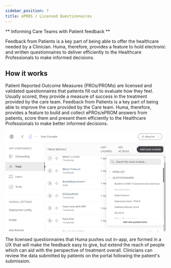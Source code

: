 ```yaml
---
sidebar_position: 7
title: ePROS / Licensed Questionnaires
---
```


** Informing Care Teams with Patient feedback **

Feedback from Patients is a key part of being able to offer the healthcare needed by a Clinician. Huma, therefore, provides a feature to hold electronic and written questionnaires to deliver efficiently to the Healthcare Professionals to make informed decisions.

## How it works

Patient Reported Outcome Measures (PROs/PROMs) are licensed and validated questionnaires that patients fill out to evaluate how they feel. Usually scored, they provide a measure of success in the treatment provided by the care team. Feedback from Patients is a key part of being able to improve the care provided by the Care team. Huma, therefore, provides a feature to build and collect ePROs/ePROM answers from patients, score them and present them efficiently to the Healthcare Professionals to make better informed decisions.

![Add a questionnaire](./assets/ap-add-questionnaire.png)

The licensed questionnaires that Huma pushes out in-app, are formed in a UX that will make the feedback easy to give, but extend the reach of people which can aid with the perspective of treatment overall. Clinicians can review the data submitted by patients on the portal following the patient's submission.

